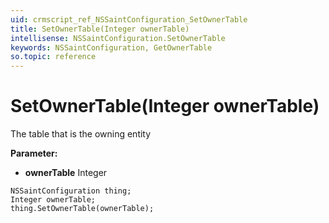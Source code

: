 ```yaml
---
uid: crmscript_ref_NSSaintConfiguration_SetOwnerTable
title: SetOwnerTable(Integer ownerTable)
intellisense: NSSaintConfiguration.SetOwnerTable
keywords: NSSaintConfiguration, GetOwnerTable
so.topic: reference
---
```


# SetOwnerTable(Integer ownerTable)

The table that is the owning entity

**Parameter:** 
* **ownerTable** Integer

```crmscript
NSSaintConfiguration thing;
Integer ownerTable;
thing.SetOwnerTable(ownerTable);
```


